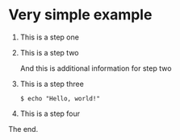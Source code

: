 # Very simple example

1. This is a step one

2. This is a step two

    And this is additional information for step two

3. This is a step three
    ```
    $ echo "Hello, world!"
    ```

4. This is a step four

The end.
